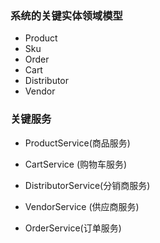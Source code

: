### 系统的关键实体领域模型

* Product
* Sku
* Order
* Cart
* Distributor
* Vendor

### 关键服务

* ProductService\(商品服务\)
* CartService \(购物车服务\)
* DistributorService\(分销商服务\)
* VendorService \(供应商服务\)

* OrderService\(订单服务\)






